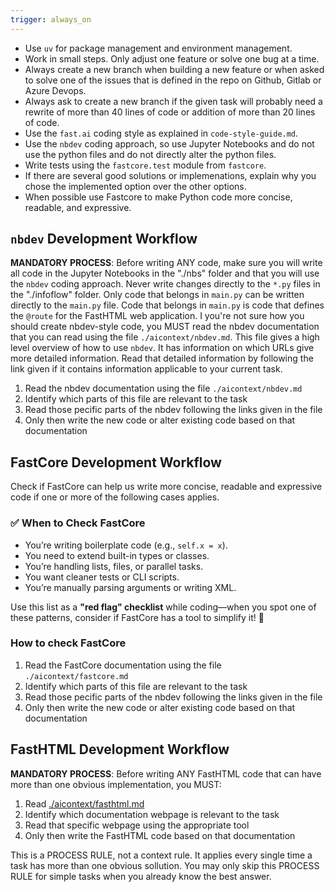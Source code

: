 ```yaml
---
trigger: always_on
---
```


- Use `uv` for package management and environment management.
- Work in small steps. Only adjust one feature or solve one bug at a time.
- Always create a new branch when building a new feature or when asked to solve one of the issues that is defined in the repo on Github, Gitlab or Azure Devops.
- Always ask to create a new branch if the given task will probably need a rewrite of more than 40 lines of code or addition of more than 20 lines of code.
- Use the `fast.ai` coding style as explained in `code-style-guide.md`.
- Use the `nbdev` coding approach, so use Jupyter Notebooks and do not use the python files and do not directly alter the python files.
- Write tests using the `fastcore.test` module from `fastcore`.
- If there are several good solutions or implemenations, explain why you chose the implemented option over the other options.
- When possible use Fastcore to make Python code more concise, readable, and expressive.

## `nbdev` Development Workflow

**MANDATORY PROCESS**: Before writing ANY code, make sure you will write all code in the Jupyter Notebooks in the "./nbs" folder and that you will use the `nbdev` coding approach. Never write changes directly to the `*.py` files in the "./infoflow" folder. Only code that belongs in `main.py` can be written directly to the `main.py` file. Code that belongs in `main.py` is code that defines the `@route` for the FastHTML web application.
I you're not sure how you should create nbdev-style code, you MUST read the nbdev documentation that you can read using the file `./aicontext/nbdev.md`. This file gives a high level overview of how to use `nbdev`. It has information on which URLs give more detailed information. Read that detailed information by following the link given if it contains information applicable to your current task. 

1. Read the nbdev documentation using the file `./aicontext/nbdev.md` 
2. Identify which parts of this file are relevant to the task
3. Read those pecific parts of the nbdev following the links given in the file
4. Only then write the new code or alter existing code based on that documentation


## FastCore Development Workflow

Check if FastCore can help us write more concise, readable and expressive code if one or more of the following cases applies.

### ✅ **When to Check FastCore**
- You’re writing boilerplate code (e.g., `self.x = x`).
- You need to extend built-in types or classes.
- You’re handling lists, files, or parallel tasks.
- You want cleaner tests or CLI scripts.
- You’re manually parsing arguments or writing XML.

Use this list as a **"red flag" checklist** while coding—when you spot one of these patterns, consider if FastCore has a tool to simplify it! 🚀

### How to check FastCore

1. Read the FastCore documentation using the file `./aicontext/fastcore.md` 
2. Identify which parts of this file are relevant to the task
3. Read those pecific parts of the nbdev following the links given in the file
4. Only then write the new code or alter existing code based on that documentation


## FastHTML Development Workflow

**MANDATORY PROCESS**: Before writing ANY FastHTML code that can have more than one obvious implementation, you MUST:

1. Read [./aicontext/fasthtml.md](cci:7://file:///home/jelle/code/infoflow/aicontext/fasthtml.md:0:0-0:0) 
2. Identify which documentation webpage is relevant to the task
3. Read that specific webpage using the appropriate tool
4. Only then write the FastHTML code based on that documentation

This is a PROCESS RULE, not a context rule. It applies every single time a task has more than one obvious sollution. You may only skip this PROCESS RULE for simple tasks when you already know the best answer.